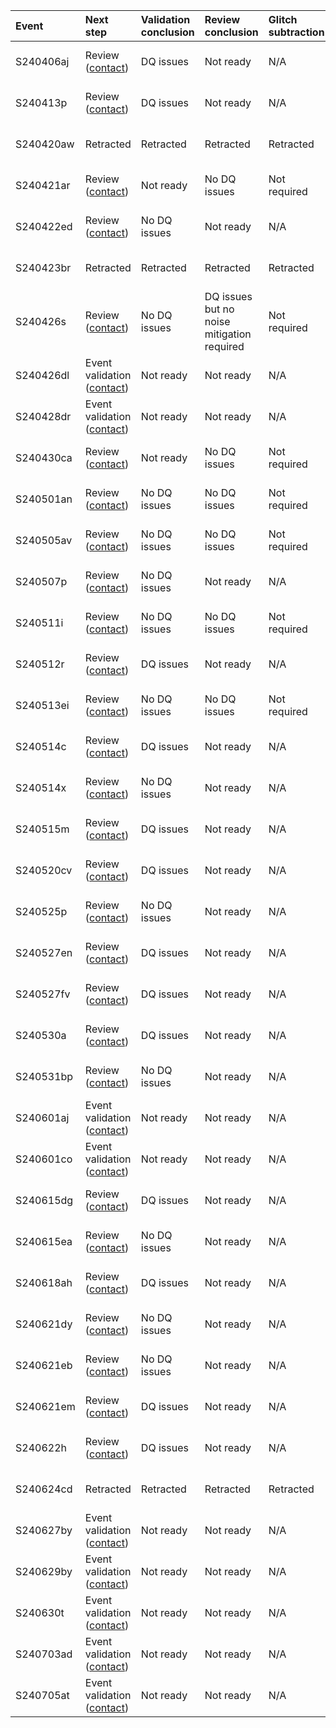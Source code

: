 | Event     | Next step                                                     | Validation conclusion   | Review conclusion                          | Glitch subtraction   | Finalized   | Links                                                                                                                                                                                                                                                                                          | Status   |
|:----------|:--------------------------------------------------------------|:------------------------|:-------------------------------------------|:---------------------|:------------|:-----------------------------------------------------------------------------------------------------------------------------------------------------------------------------------------------------------------------------------------------------------------------------------------------|:---------|
| S240406aj | Review ([contact](mailto:laura.nuttall@port.ac.uk))           | DQ issues               | Not ready                                  | N/A                  | No          | [GraceDB](https://gracedb.ligo.org//superevents/S240406aj), [Detectors](https://ldas-jobs.ligo.caltech.edu/~detchar/summary/day/20240406), [DQR](https://ldas-jobs.ligo.caltech.edu/~dqr/o4dqr/online/events/202404/S240406aj/), [EV](https://dqr.ligo.caltech.edu/ev_forms/summary/S240406aj) |          |
| S240413p  | Review ([contact](mailto:laura.nuttall@port.ac.uk))           | DQ issues               | Not ready                                  | N/A                  | No          | [GraceDB](https://gracedb.ligo.org//superevents/S240413p), [Detectors](https://ldas-jobs.ligo.caltech.edu/~detchar/summary/day/20240413), [DQR](https://ldas-jobs.ligo.caltech.edu/~dqr/o4dqr/online/events/202404/S240413p/), [EV](https://dqr.ligo.caltech.edu/ev_forms/summary/S240413p)    |          |
| S240420aw | Retracted                                                     | Retracted               | Retracted                                  | Retracted            | Yes         | [GraceDB](https://gracedb.ligo.org//superevents/S240420aw), [Detectors](https://ldas-jobs.ligo.caltech.edu/~detchar/summary/day/20240420), [DQR](https://ldas-jobs.ligo.caltech.edu/~dqr/o4dqr/online/events/202404/S240420aw/), [EV](https://dqr.ligo.caltech.edu/ev_forms/summary/S240420aw) |          |
| S240421ar | Review ([contact](mailto:shania.nichols@ligo.org))            | Not ready               | No DQ issues                               | Not required         | Yes         | [GraceDB](https://gracedb.ligo.org//superevents/S240421ar), [Detectors](https://ldas-jobs.ligo.caltech.edu/~detchar/summary/day/20240421), [DQR](https://ldas-jobs.ligo.caltech.edu/~dqr/o4dqr/online/events/202404/S240421ar/), [EV](https://dqr.ligo.caltech.edu/ev_forms/summary/S240421ar) |          |
| S240422ed | Review ([contact](mailto:laura.nuttall@port.ac.uk))           | No DQ issues            | Not ready                                  | N/A                  | No          | [GraceDB](https://gracedb.ligo.org//superevents/S240422ed), [Detectors](https://ldas-jobs.ligo.caltech.edu/~detchar/summary/day/20240422), [DQR](https://ldas-jobs.ligo.caltech.edu/~dqr/o4dqr/online/events/202404/S240422ed/), [EV](https://dqr.ligo.caltech.edu/ev_forms/summary/S240422ed) |          |
| S240423br | Retracted                                                     | Retracted               | Retracted                                  | Retracted            | Yes         | [GraceDB](https://gracedb.ligo.org//superevents/S240423br), [Detectors](https://ldas-jobs.ligo.caltech.edu/~detchar/summary/day/20240423), [DQR](https://ldas-jobs.ligo.caltech.edu/~dqr/o4dqr/online/events/202404/S240423br/), [EV](https://dqr.ligo.caltech.edu/ev_forms/summary/S240423br) |          |
| S240426s  | Review ([contact](mailto:shania.nichols@ligo.org))            | No DQ issues            | DQ issues but no noise mitigation required | Not required         | No          | [GraceDB](https://gracedb.ligo.org//superevents/S240426s), [Detectors](https://ldas-jobs.ligo.caltech.edu/~detchar/summary/day/20240426), [DQR](https://ldas-jobs.ligo.caltech.edu/~dqr/o4dqr/online/events/202404/S240426s/), [EV](https://dqr.ligo.caltech.edu/ev_forms/summary/S240426s)    |          |
| S240426dl | Event validation ([contact](mailto:ahelmlin@uoregon.edu))     | Not ready               | Not ready                                  | N/A                  | No          | [GraceDB](https://gracedb.ligo.org//superevents/S240426dl), [Detectors](https://ldas-jobs.ligo.caltech.edu/~detchar/summary/day/20240426), [DQR](https://ldas-jobs.ligo.caltech.edu/~dqr/o4dqr/online/events/202404/S240426dl/), [EV](https://dqr.ligo.caltech.edu/ev_forms/summary/S240426dl) |          |
| S240428dr | Event validation ([contact](mailto:ahelmlin@uoregon.edu))     | Not ready               | Not ready                                  | N/A                  | No          | [GraceDB](https://gracedb.ligo.org//superevents/S240428dr), [Detectors](https://ldas-jobs.ligo.caltech.edu/~detchar/summary/day/20240428), [DQR](https://ldas-jobs.ligo.caltech.edu/~dqr/o4dqr/online/events/202404/S240428dr/), [EV](https://dqr.ligo.caltech.edu/ev_forms/summary/S240428dr) |          |
| S240430ca | Review ([contact](mailto:shania.nichols@ligo.org))            | Not ready               | No DQ issues                               | Not required         | No          | [GraceDB](https://gracedb.ligo.org//superevents/S240430ca), [Detectors](https://ldas-jobs.ligo.caltech.edu/~detchar/summary/day/20240430), [DQR](https://ldas-jobs.ligo.caltech.edu/~dqr/o4dqr/online/events/202404/S240430ca/), [EV](https://dqr.ligo.caltech.edu/ev_forms/summary/S240430ca) |          |
| S240501an | Review ([contact](mailto:shania.nichols@ligo.org))            | No DQ issues            | No DQ issues                               | Not required         | No          | [GraceDB](https://gracedb.ligo.org//superevents/S240501an), [Detectors](https://ldas-jobs.ligo.caltech.edu/~detchar/summary/day/20240501), [DQR](https://ldas-jobs.ligo.caltech.edu/~dqr/o4dqr/online/events/202405/S240501an/), [EV](https://dqr.ligo.caltech.edu/ev_forms/summary/S240501an) |          |
| S240505av | Review ([contact](mailto:shania.nichols@ligo.org))            | No DQ issues            | No DQ issues                               | Not required         | No          | [GraceDB](https://gracedb.ligo.org//superevents/S240505av), [Detectors](https://ldas-jobs.ligo.caltech.edu/~detchar/summary/day/20240505), [DQR](https://ldas-jobs.ligo.caltech.edu/~dqr/o4dqr/online/events/202405/S240505av/), [EV](https://dqr.ligo.caltech.edu/ev_forms/summary/S240505av) |          |
| S240507p  | Review ([contact](mailto:shania.nichols@ligo.org))            | No DQ issues            | Not ready                                  | N/A                  | No          | [GraceDB](https://gracedb.ligo.org//superevents/S240507p), [Detectors](https://ldas-jobs.ligo.caltech.edu/~detchar/summary/day/20240507), [DQR](https://ldas-jobs.ligo.caltech.edu/~dqr/o4dqr/online/events/202405/S240507p/), [EV](https://dqr.ligo.caltech.edu/ev_forms/summary/S240507p)    |          |
| S240511i  | Review ([contact](mailto:shania.nichols@ligo.org))            | No DQ issues            | No DQ issues                               | Not required         | No          | [GraceDB](https://gracedb.ligo.org//superevents/S240511i), [Detectors](https://ldas-jobs.ligo.caltech.edu/~detchar/summary/day/20240511), [DQR](https://ldas-jobs.ligo.caltech.edu/~dqr/o4dqr/online/events/202405/S240511i/), [EV](https://dqr.ligo.caltech.edu/ev_forms/summary/S240511i)    |          |
| S240512r  | Review ([contact](mailto:shania.nichols@ligo.org))            | DQ issues               | Not ready                                  | N/A                  | No          | [GraceDB](https://gracedb.ligo.org//superevents/S240512r), [Detectors](https://ldas-jobs.ligo.caltech.edu/~detchar/summary/day/20240512), [DQR](https://ldas-jobs.ligo.caltech.edu/~dqr/o4dqr/online/events/202405/S240512r/), [EV](https://dqr.ligo.caltech.edu/ev_forms/summary/S240512r)    |          |
| S240513ei | Review ([contact](mailto:shania.nichols@ligo.org))            | No DQ issues            | No DQ issues                               | Not required         | No          | [GraceDB](https://gracedb.ligo.org//superevents/S240513ei), [Detectors](https://ldas-jobs.ligo.caltech.edu/~detchar/summary/day/20240513), [DQR](https://ldas-jobs.ligo.caltech.edu/~dqr/o4dqr/online/events/202405/S240513ei/), [EV](https://dqr.ligo.caltech.edu/ev_forms/summary/S240513ei) |          |
| S240514c  | Review ([contact](mailto:shania.nichols@ligo.org))            | DQ issues               | Not ready                                  | N/A                  | No          | [GraceDB](https://gracedb.ligo.org//superevents/S240514c), [Detectors](https://ldas-jobs.ligo.caltech.edu/~detchar/summary/day/20240514), [DQR](https://ldas-jobs.ligo.caltech.edu/~dqr/o4dqr/online/events/202405/S240514c/), [EV](https://dqr.ligo.caltech.edu/ev_forms/summary/S240514c)    |          |
| S240514x  | Review ([contact](mailto:shania.nichols@ligo.org))            | No DQ issues            | Not ready                                  | N/A                  | No          | [GraceDB](https://gracedb.ligo.org//superevents/S240514x), [Detectors](https://ldas-jobs.ligo.caltech.edu/~detchar/summary/day/20240514), [DQR](https://ldas-jobs.ligo.caltech.edu/~dqr/o4dqr/online/events/202405/S240514x/), [EV](https://dqr.ligo.caltech.edu/ev_forms/summary/S240514x)    |          |
| S240515m  | Review ([contact](mailto:shania.nichols@ligo.org))            | DQ issues               | Not ready                                  | N/A                  | No          | [GraceDB](https://gracedb.ligo.org//superevents/S240515m), [Detectors](https://ldas-jobs.ligo.caltech.edu/~detchar/summary/day/20240515), [DQR](https://ldas-jobs.ligo.caltech.edu/~dqr/o4dqr/online/events/202405/S240515m/), [EV](https://dqr.ligo.caltech.edu/ev_forms/summary/S240515m)    |          |
| S240520cv | Review ([contact](mailto:shania.nichols@ligo.org))            | DQ issues               | Not ready                                  | N/A                  | No          | [GraceDB](https://gracedb.ligo.org//superevents/S240520cv), [Detectors](https://ldas-jobs.ligo.caltech.edu/~detchar/summary/day/20240520), [DQR](https://ldas-jobs.ligo.caltech.edu/~dqr/o4dqr/online/events/202405/S240520cv/), [EV](https://dqr.ligo.caltech.edu/ev_forms/summary/S240520cv) |          |
| S240525p  | Review ([contact](mailto:shania.nichols@ligo.org))            | No DQ issues            | Not ready                                  | N/A                  | No          | [GraceDB](https://gracedb.ligo.org//superevents/S240525p), [Detectors](https://ldas-jobs.ligo.caltech.edu/~detchar/summary/day/20240525), [DQR](https://ldas-jobs.ligo.caltech.edu/~dqr/o4dqr/online/events/202405/S240525p/), [EV](https://dqr.ligo.caltech.edu/ev_forms/summary/S240525p)    |          |
| S240527en | Review ([contact](mailto:shania.nichols@ligo.org))            | DQ issues               | Not ready                                  | N/A                  | No          | [GraceDB](https://gracedb.ligo.org//superevents/S240527en), [Detectors](https://ldas-jobs.ligo.caltech.edu/~detchar/summary/day/20240527), [DQR](https://ldas-jobs.ligo.caltech.edu/~dqr/o4dqr/online/events/202405/S240527en/), [EV](https://dqr.ligo.caltech.edu/ev_forms/summary/S240527en) |          |
| S240527fv | Review ([contact](mailto:shania.nichols@ligo.org))            | DQ issues               | Not ready                                  | N/A                  | No          | [GraceDB](https://gracedb.ligo.org//superevents/S240527fv), [Detectors](https://ldas-jobs.ligo.caltech.edu/~detchar/summary/day/20240527), [DQR](https://ldas-jobs.ligo.caltech.edu/~dqr/o4dqr/online/events/202405/S240527fv/), [EV](https://dqr.ligo.caltech.edu/ev_forms/summary/S240527fv) |          |
| S240530a  | Review ([contact](mailto:shania.nichols@ligo.org))            | DQ issues               | Not ready                                  | N/A                  | No          | [GraceDB](https://gracedb.ligo.org//superevents/S240530a), [Detectors](https://ldas-jobs.ligo.caltech.edu/~detchar/summary/day/20240530), [DQR](https://ldas-jobs.ligo.caltech.edu/~dqr/o4dqr/online/events/202405/S240530a/), [EV](https://dqr.ligo.caltech.edu/ev_forms/summary/S240530a)    |          |
| S240531bp | Review ([contact](mailto:shania.nichols@ligo.org))            | No DQ issues            | Not ready                                  | N/A                  | No          | [GraceDB](https://gracedb.ligo.org//superevents/S240531bp), [Detectors](https://ldas-jobs.ligo.caltech.edu/~detchar/summary/day/20240531), [DQR](https://ldas-jobs.ligo.caltech.edu/~dqr/o4dqr/online/events/202405/S240531bp/), [EV](https://dqr.ligo.caltech.edu/ev_forms/summary/S240531bp) |          |
| S240601aj | Event validation ([contact](mailto:dishari.malakar@ligo.org)) | Not ready               | Not ready                                  | N/A                  | No          | [GraceDB](https://gracedb.ligo.org//superevents/S240601aj), [Detectors](https://ldas-jobs.ligo.caltech.edu/~detchar/summary/day/20240601), [DQR](https://ldas-jobs.ligo.caltech.edu/~dqr/o4dqr/online/events/202406/S240601aj/), [EV](https://dqr.ligo.caltech.edu/ev_forms/summary/S240601aj) |          |
| S240601co | Event validation ([contact](mailto:dishari.malakar@ligo.org)) | Not ready               | Not ready                                  | N/A                  | No          | [GraceDB](https://gracedb.ligo.org//superevents/S240601co), [Detectors](https://ldas-jobs.ligo.caltech.edu/~detchar/summary/day/20240601), [DQR](https://ldas-jobs.ligo.caltech.edu/~dqr/o4dqr/online/events/202406/S240601co/), [EV](https://dqr.ligo.caltech.edu/ev_forms/summary/S240601co) |          |
| S240615dg | Review ([contact](mailto:shania.nichols@ligo.org))            | DQ issues               | Not ready                                  | N/A                  | No          | [GraceDB](https://gracedb.ligo.org//superevents/S240615dg), [Detectors](https://ldas-jobs.ligo.caltech.edu/~detchar/summary/day/20240615), [DQR](https://ldas-jobs.ligo.caltech.edu/~dqr/o4dqr/online/events/202406/S240615dg/), [EV](https://dqr.ligo.caltech.edu/ev_forms/summary/S240615dg) |          |
| S240615ea | Review ([contact](mailto:shania.nichols@ligo.org))            | No DQ issues            | Not ready                                  | N/A                  | No          | [GraceDB](https://gracedb.ligo.org//superevents/S240615ea), [Detectors](https://ldas-jobs.ligo.caltech.edu/~detchar/summary/day/20240615), [DQR](https://ldas-jobs.ligo.caltech.edu/~dqr/o4dqr/online/events/202406/S240615ea/), [EV](https://dqr.ligo.caltech.edu/ev_forms/summary/S240615ea) |          |
| S240618ah | Review ([contact](mailto:shania.nichols@ligo.org))            | DQ issues               | Not ready                                  | N/A                  | No          | [GraceDB](https://gracedb.ligo.org//superevents/S240618ah), [Detectors](https://ldas-jobs.ligo.caltech.edu/~detchar/summary/day/20240618), [DQR](https://ldas-jobs.ligo.caltech.edu/~dqr/o4dqr/online/events/202406/S240618ah/), [EV](https://dqr.ligo.caltech.edu/ev_forms/summary/S240618ah) |          |
| S240621dy | Review ([contact](mailto:shania.nichols@ligo.org))            | No DQ issues            | Not ready                                  | N/A                  | No          | [GraceDB](https://gracedb.ligo.org//superevents/S240621dy), [Detectors](https://ldas-jobs.ligo.caltech.edu/~detchar/summary/day/20240621), [DQR](https://ldas-jobs.ligo.caltech.edu/~dqr/o4dqr/online/events/202406/S240621dy/), [EV](https://dqr.ligo.caltech.edu/ev_forms/summary/S240621dy) |          |
| S240621eb | Review ([contact](mailto:shania.nichols@ligo.org))            | No DQ issues            | Not ready                                  | N/A                  | No          | [GraceDB](https://gracedb.ligo.org//superevents/S240621eb), [Detectors](https://ldas-jobs.ligo.caltech.edu/~detchar/summary/day/20240621), [DQR](https://ldas-jobs.ligo.caltech.edu/~dqr/o4dqr/online/events/202406/S240621eb/), [EV](https://dqr.ligo.caltech.edu/ev_forms/summary/S240621eb) |          |
| S240621em | Review ([contact](mailto:shania.nichols@ligo.org))            | DQ issues               | Not ready                                  | N/A                  | No          | [GraceDB](https://gracedb.ligo.org//superevents/S240621em), [Detectors](https://ldas-jobs.ligo.caltech.edu/~detchar/summary/day/20240621), [DQR](https://ldas-jobs.ligo.caltech.edu/~dqr/o4dqr/online/events/202406/S240621em/), [EV](https://dqr.ligo.caltech.edu/ev_forms/summary/S240621em) |          |
| S240622h  | Review ([contact](mailto:shania.nichols@ligo.org))            | DQ issues               | Not ready                                  | N/A                  | No          | [GraceDB](https://gracedb.ligo.org//superevents/S240622h), [Detectors](https://ldas-jobs.ligo.caltech.edu/~detchar/summary/day/20240622), [DQR](https://ldas-jobs.ligo.caltech.edu/~dqr/o4dqr/online/events/202406/S240622h/), [EV](https://dqr.ligo.caltech.edu/ev_forms/summary/S240622h)    |          |
| S240624cd | Retracted                                                     | Retracted               | Retracted                                  | Retracted            | Yes         | [GraceDB](https://gracedb.ligo.org//superevents/S240624cd), [Detectors](https://ldas-jobs.ligo.caltech.edu/~detchar/summary/day/20240624), [DQR](https://ldas-jobs.ligo.caltech.edu/~dqr/o4dqr/online/events/202406/S240624cd/), [EV](https://dqr.ligo.caltech.edu/ev_forms/summary/S240624cd) |          |
| S240627by | Event validation ([contact](mailto:ahelmlin@uoregon.edu))     | Not ready               | Not ready                                  | N/A                  | No          | [GraceDB](https://gracedb.ligo.org//superevents/S240627by), [Detectors](https://ldas-jobs.ligo.caltech.edu/~detchar/summary/day/20240627), [DQR](https://ldas-jobs.ligo.caltech.edu/~dqr/o4dqr/online/events/202406/S240627by/), [EV](https://dqr.ligo.caltech.edu/ev_forms/summary/S240627by) |          |
| S240629by | Event validation ([contact](mailto:ahelmlin@uoregon.edu))     | Not ready               | Not ready                                  | N/A                  | No          | [GraceDB](https://gracedb.ligo.org//superevents/S240629by), [Detectors](https://ldas-jobs.ligo.caltech.edu/~detchar/summary/day/20240629), [DQR](https://ldas-jobs.ligo.caltech.edu/~dqr/o4dqr/online/events/202406/S240629by/), [EV](https://dqr.ligo.caltech.edu/ev_forms/summary/S240629by) |          |
| S240630t  | Event validation ([contact](mailto:ahelmlin@uoregon.edu))     | Not ready               | Not ready                                  | N/A                  | No          | [GraceDB](https://gracedb.ligo.org//superevents/S240630t), [Detectors](https://ldas-jobs.ligo.caltech.edu/~detchar/summary/day/20240630), [DQR](https://ldas-jobs.ligo.caltech.edu/~dqr/o4dqr/online/events/202406/S240630t/), [EV](https://dqr.ligo.caltech.edu/ev_forms/summary/S240630t)    |          |
| S240703ad | Event validation ([contact](mailto:airene.ahuja@ligo.org))    | Not ready               | Not ready                                  | N/A                  | No          | [GraceDB](https://gracedb.ligo.org//superevents/S240703ad), [Detectors](https://ldas-jobs.ligo.caltech.edu/~detchar/summary/day/20240703), [DQR](https://ldas-jobs.ligo.caltech.edu/~dqr/o4dqr/online/events/202407/S240703ad/), [EV](https://dqr.ligo.caltech.edu/ev_forms/summary/S240703ad) |          |
| S240705at | Event validation ([contact](mailto:airene.ahuja@ligo.org))    | Not ready               | Not ready                                  | N/A                  | No          | [GraceDB](https://gracedb.ligo.org//superevents/S240705at), [Detectors](https://ldas-jobs.ligo.caltech.edu/~detchar/summary/day/20240705), [DQR](https://ldas-jobs.ligo.caltech.edu/~dqr/o4dqr/online/events/202407/S240705at/), [EV](https://dqr.ligo.caltech.edu/ev_forms/summary/S240705at) |          |